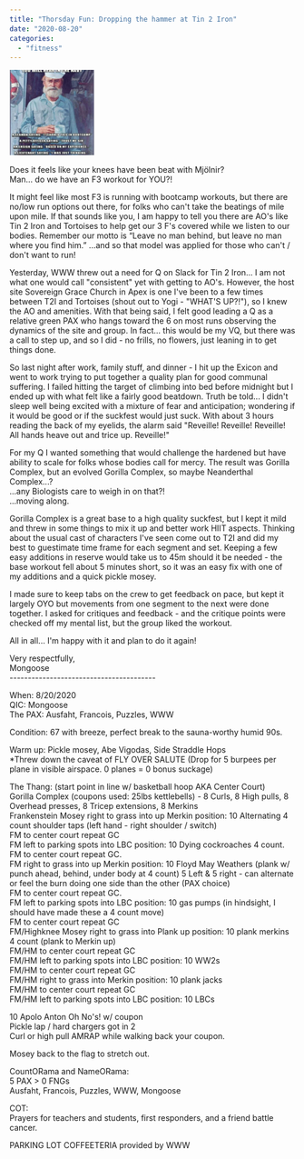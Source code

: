 ```yaml
---
title: "Thorsday Fun: Dropping the hammer at Tin 2 Iron"
date: "2020-08-20"
categories: 
  - "fitness"
---
```


![](images/Navy2b.jpg-150x150.png)

Does it feels like your knees have been beat with Mjölnir?  
Man... do we have an F3 workout for YOU?!  
  
It might feel like most F3 is running with bootcamp workouts, but there are no/low run options out there, for folks who can't take the beatings of mile upon mile. If that sounds like you, I am happy to tell you there are AO's like Tin 2 Iron and Tortoises to help get our 3 F's covered while we listen to our bodies. Remember our motto is “Leave no man behind, but leave no man where you find him.” ...and so that model was applied for those who can't / don't want to run!  
  
Yesterday, WWW threw out a need for Q on Slack for Tin 2 Iron... I am not what one would call "consistent" yet with getting to AO's. However, the host site Sovereign Grace Church in Apex is one I've been to a few times between T2I and Tortoises (shout out to Yogi - "WHAT'S UP?!"), so I knew the AO and amenities. With that being said, I felt good leading a Q as a relative green PAX who hangs toward the 6 on most runs observing the dynamics of the site and group. In fact... this would be my VQ, but there was a call to step up, and so I did - no frills, no flowers, just leaning in to get things done.  
  
So last night after work, family stuff, and dinner - I hit up the Exicon and went to work trying to put together a quality plan for good communal suffering. I failed hitting the target of climbing into bed before midnight but I ended up with what felt like a fairly good beatdown. Truth be told... I didn't sleep well being excited with a mixture of fear and anticipation; wondering if it would be good or if the suckfest would just suck. With about 3 hours reading the back of my eyelids, the alarm said "Reveille! Reveille! Reveille! All hands heave out and trice up. Reveille!"  
  
For my Q I wanted something that would challenge the hardened but have ability to scale for folks whose bodies call for mercy. The result was Gorilla Complex, but an evolved Gorilla Complex, so maybe Neanderthal Complex...?  
...any Biologists care to weigh in on that?!  
...moving along.  
  
Gorilla Complex is a great base to a high quality suckfest, but I kept it mild and threw in some things to mix it up and better work HIIT aspects. Thinking about the usual cast of characters I've seen come out to T2I and did my best to guestimate time frame for each segment and set. Keeping a few easy additions in reserve would take us to 45m should it be needed - the base workout fell about 5 minutes short, so it was an easy fix with one of my additions and a quick pickle mosey.  
  
I made sure to keep tabs on the crew to get feedback on pace, but kept it largely OYO but movements from one segment to the next were done together. I asked for critiques and feedback - and the critique points were checked off my mental list, but the group liked the workout.  
  
All in all... I'm happy with it and plan to do it again!  
  
Very respectfully,  
Mongoose  
\---------------------------------------- 
  
When: 8/20/2020  
QIC: Mongoose  
The PAX: Ausfaht, Francois, Puzzles, WWW  
  
Condition: 67 with breeze, perfect break to the sauna-worthy humid 90s.  
  
Warm up: Pickle mosey, Abe Vigodas, Side Straddle Hops  
\*Threw down the caveat of FLY OVER SALUTE (Drop for 5 burpees per plane in visible airspace. 0 planes = 0 bonus suckage)  
  
The Thang: (start point in line w/ basketball hoop AKA Center Court)  
Gorilla Complex (coupons used: 25lbs kettlebells) - 8 Curls, 8 High pulls, 8 Overhead presses, 8 Tricep extensions, 8 Merkins  
Frankenstein Mosey right to grass into up Merkin position: 10 Alternating 4 count shoulder taps (left hand - right shoulder / switch)  
FM to center court repeat GC  
FM left to parking spots into LBC position: 10 Dying cockroaches 4 count.  
FM to center court repeat GC.  
FM right to grass into up Merkin position: 10 Floyd May Weathers (plank w/ punch ahead, behind, under body at 4 count) 5 Left & 5 right - can alternate or feel the burn doing one side than the other (PAX choice)  
FM to center court repeat GC.  
FM left to parking spots into LBC position: 10 gas pumps (in hindsight, I should have made these a 4 count move)  
FM to center court repeat GC  
FM/Highknee Mosey right to grass into Plank up position: 10 plank merkins 4 count (plank to Merkin up)  
FM/HM to center court repeat GC  
FM/HM left to parking spots into LBC position: 10 WW2s  
FM/HM to center court repeat GC  
FM/HM right to grass into Merkin position: 10 plank jacks  
FM/HM to center court repeat GC  
FM/HM left to parking spots into LBC position: 10 LBCs  
  
10 Apolo Anton Oh No's! w/ coupon  
Pickle lap / hard chargers got in 2  
Curl or high pull AMRAP while walking back your coupon.  
  
Mosey back to the flag to stretch out.  
  
CountORama and NameORama:  
5 PAX > 0 FNGs  
Ausfaht, Francois, Puzzles, WWW, Mongoose  
  
COT:  
Prayers for teachers and students, first responders, and a friend battle cancer.  
  
PARKING LOT COFFEETERIA provided by WWW
